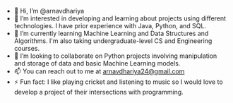 - 👋 Hi, I’m @arnavdhariya
- 👀 I’m interested in developing and learning about projects using different technologies. I have prior experience with Java, Python, and SQL. 
- 🌱 I’m currently learning Machine Learning and Data Structures and Algorithms. I'm also taking undergraduate-level CS and Engineering courses. 
- 💞️ I’m looking to collaborate on Python projects involving manipulation and storage of data and basic Machine Learning models. 
- 📫 You can reach out to me at arnavdhariya24@gmail.com
- ⚡ Fun fact: I like playing cricket and listening to music so I would love to develop a project of their intersections with programming.

<!---
arnavdhariya/arnavdhariya is a ✨ special ✨ repository because its `README.md` (this file) appears on your GitHub profile.
You can click the Preview link to take a look at your changes.
--->
